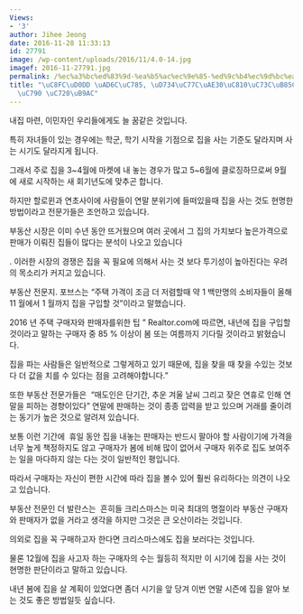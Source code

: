 ```yaml
---
Views:
- '3'
author: Jihee Jeong
date: 2016-11-28 11:33:13
id: 27791
image: /wp-content/uploads/2016/11/4.0-14.jpg
imagef: 2016-11-27791.jpg
permalink: /%ec%a3%bc%ed%83%9d-%ea%b5%ac%ec%9e%85-%ed%9c%b4%ec%9d%bc%ea%b8%b0%ec%a0%90%ec%9c%bc%eb%a1%9c-%ea%b5%ac%eb%a7%a4%ec%9e%90-%ec%9c%a0%eb%a6%ac/
title: "\uC8FC\uD0DD \uAD6C\uC785, \uD734\uC77C\uAE30\uC810\uC73C\uB85C  \uAD6C\uB9E4\
  \uC790 \uC720\uB9AC"
---
```


내집 마련, 이민자인 우리들에게도 늘 꿈같은 것입니다.

특히 자녀들이 있는 경우에는 학군, 학기 시작을 기점으로 집을 사는 기준도 달라지며 사는 시기도 달라지게 됩니다.

그래서 주로 집을 3~4월에 마켓에 내 놓는 경우가 많고 5~6월에 클로징하므로써 9월에 새로 시작하는 새 회기년도에 맞추곤 합니다.

하지만 할로윈과 연초사이에 사람들이 연말 분위기에 들떠있을때 집을 사는 것도 현명한 방법이라고 전문가들은 조언하고 있습니다.

부동산 시장은 이미 수년 동안 뜨거웠으며 여러 곳에서 그 집의 가치보다 높은가격으로 판매가 이뤄진 집들이 많다는 분석이 나오고 있습니다

. 이러한 시장의 경쟁은 집을 꼭 필요에 의해서 사는 것 보다 투기성이 높아진다는 우려의 목소리가 커지고 있습니다.

부동산 전문지. 포브스는 &#8220;주택 가격이 조금 더 저렴할때 약 1 백만명의 소비자들이 올해 11 월에서 1 월까지 집을 구입할 것&#8221;이라고 말했습니다.

2016 년 주택 구매자와 판매자를위한 팁 &#8221; Realtor.com에 따르면, 내년에 집을 구입할 것이라고 말하는 구매자 중 85 % 이상이 봄 또는 여름까지 기다릴 것이라고 밝혔습니다.

집을 파는 사람들은 일반적으로 그렇게하고 있기 때문에, 집을 찾을 때 찾을 수있는 것보다 더 값을 치를 수 있다는 점을 고려해야합니다.&#8221;

또한 부동산 전문가들은  &#8220;매도인은 단기간, 추운 겨울 날씨 그리고 잦은 연휴로 인해 연말을 피하는 경향이있다&#8221; 연말에 판매하는 것이 종종 압력을 받고 있으며 거래를 줄이려는 동기가 높은 것으로 알려져 있습니다.

보통 이런 기간에  휴일 동안 집을 내놓는 판매자는 반드시 팔아야 할 사람이기에 가격을 너무 높게 책정하지도 않고 구매자가 봄에 비해 많이 없어서 구매자 위주로 집도 보여주는 일을 마다하지 않는 다는 것이 일반적인 평입니다.

따라서 구매자는 자신이 편한 시간에 따라 집을 볼수 있어 훨씬 유리하다는 의견이 나오고 있습니다.

부동산 전문인 더 발란스는  흔히들 크리스마스는 미국 최대의 명절이라 부동산 구매자와 판매자가 없을 거라고 생각을 하지만 그것은 큰 오산이라는 것입니다.

의외로 집을 꼭 구매하고자 한다면 크리스마스에도 집을 보러다는 것입니다.

물론 12월에 집을 사고자 하는 구매자의 수는 월등히 적지만 이 시기에 집을 사는 것이 현명한 판단이라고 말하고 있습니다.

내년 봄에 집을 살 계획이 있었다면 좀더 시기을 앞 당겨 이번 연말 시즌에 집을 알아 보는 것도 좋은 방법일듯 싶습니다.